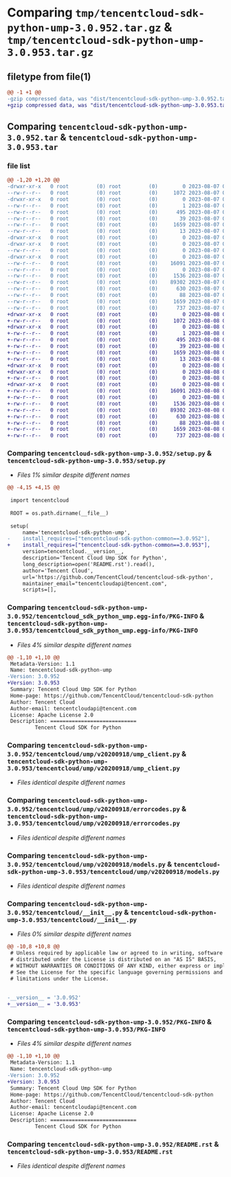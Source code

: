 # Comparing `tmp/tencentcloud-sdk-python-ump-3.0.952.tar.gz` & `tmp/tencentcloud-sdk-python-ump-3.0.953.tar.gz`

## filetype from file(1)

```diff
@@ -1 +1 @@
-gzip compressed data, was "dist/tencentcloud-sdk-python-ump-3.0.952.tar", last modified: Mon Aug  7 09:06:17 2023, max compression
+gzip compressed data, was "dist/tencentcloud-sdk-python-ump-3.0.953.tar", last modified: Tue Aug  8 00:35:47 2023, max compression
```

## Comparing `tencentcloud-sdk-python-ump-3.0.952.tar` & `tencentcloud-sdk-python-ump-3.0.953.tar`

### file list

```diff
@@ -1,20 +1,20 @@
-drwxr-xr-x   0 root         (0) root         (0)        0 2023-08-07 09:06:17.000000 tencentcloud-sdk-python-ump-3.0.952/
--rw-r--r--   0 root         (0) root         (0)     1072 2023-08-07 09:06:17.000000 tencentcloud-sdk-python-ump-3.0.952/setup.py
-drwxr-xr-x   0 root         (0) root         (0)        0 2023-08-07 09:06:17.000000 tencentcloud-sdk-python-ump-3.0.952/tencentcloud_sdk_python_ump.egg-info/
--rw-r--r--   0 root         (0) root         (0)        1 2023-08-07 09:06:17.000000 tencentcloud-sdk-python-ump-3.0.952/tencentcloud_sdk_python_ump.egg-info/dependency_links.txt
--rw-r--r--   0 root         (0) root         (0)      495 2023-08-07 09:06:17.000000 tencentcloud-sdk-python-ump-3.0.952/tencentcloud_sdk_python_ump.egg-info/SOURCES.txt
--rw-r--r--   0 root         (0) root         (0)       39 2023-08-07 09:06:17.000000 tencentcloud-sdk-python-ump-3.0.952/tencentcloud_sdk_python_ump.egg-info/requires.txt
--rw-r--r--   0 root         (0) root         (0)     1659 2023-08-07 09:06:17.000000 tencentcloud-sdk-python-ump-3.0.952/tencentcloud_sdk_python_ump.egg-info/PKG-INFO
--rw-r--r--   0 root         (0) root         (0)       13 2023-08-07 09:06:17.000000 tencentcloud-sdk-python-ump-3.0.952/tencentcloud_sdk_python_ump.egg-info/top_level.txt
-drwxr-xr-x   0 root         (0) root         (0)        0 2023-08-07 09:06:17.000000 tencentcloud-sdk-python-ump-3.0.952/tencentcloud/
-drwxr-xr-x   0 root         (0) root         (0)        0 2023-08-07 09:06:17.000000 tencentcloud-sdk-python-ump-3.0.952/tencentcloud/ump/
--rw-r--r--   0 root         (0) root         (0)        0 2023-08-07 09:06:17.000000 tencentcloud-sdk-python-ump-3.0.952/tencentcloud/ump/__init__.py
-drwxr-xr-x   0 root         (0) root         (0)        0 2023-08-07 09:06:17.000000 tencentcloud-sdk-python-ump-3.0.952/tencentcloud/ump/v20200918/
--rw-r--r--   0 root         (0) root         (0)    16091 2023-08-07 09:06:17.000000 tencentcloud-sdk-python-ump-3.0.952/tencentcloud/ump/v20200918/ump_client.py
--rw-r--r--   0 root         (0) root         (0)        0 2023-08-07 09:06:17.000000 tencentcloud-sdk-python-ump-3.0.952/tencentcloud/ump/v20200918/__init__.py
--rw-r--r--   0 root         (0) root         (0)     1536 2023-08-07 09:06:17.000000 tencentcloud-sdk-python-ump-3.0.952/tencentcloud/ump/v20200918/errorcodes.py
--rw-r--r--   0 root         (0) root         (0)    89302 2023-08-07 09:06:17.000000 tencentcloud-sdk-python-ump-3.0.952/tencentcloud/ump/v20200918/models.py
--rw-r--r--   0 root         (0) root         (0)      630 2023-08-07 09:06:17.000000 tencentcloud-sdk-python-ump-3.0.952/tencentcloud/__init__.py
--rw-r--r--   0 root         (0) root         (0)       88 2023-08-07 09:06:17.000000 tencentcloud-sdk-python-ump-3.0.952/setup.cfg
--rw-r--r--   0 root         (0) root         (0)     1659 2023-08-07 09:06:17.000000 tencentcloud-sdk-python-ump-3.0.952/PKG-INFO
--rw-r--r--   0 root         (0) root         (0)      737 2023-08-07 09:06:17.000000 tencentcloud-sdk-python-ump-3.0.952/README.rst
+drwxr-xr-x   0 root         (0) root         (0)        0 2023-08-08 00:35:47.000000 tencentcloud-sdk-python-ump-3.0.953/
+-rw-r--r--   0 root         (0) root         (0)     1072 2023-08-08 00:35:47.000000 tencentcloud-sdk-python-ump-3.0.953/setup.py
+drwxr-xr-x   0 root         (0) root         (0)        0 2023-08-08 00:35:47.000000 tencentcloud-sdk-python-ump-3.0.953/tencentcloud_sdk_python_ump.egg-info/
+-rw-r--r--   0 root         (0) root         (0)        1 2023-08-08 00:35:47.000000 tencentcloud-sdk-python-ump-3.0.953/tencentcloud_sdk_python_ump.egg-info/dependency_links.txt
+-rw-r--r--   0 root         (0) root         (0)      495 2023-08-08 00:35:47.000000 tencentcloud-sdk-python-ump-3.0.953/tencentcloud_sdk_python_ump.egg-info/SOURCES.txt
+-rw-r--r--   0 root         (0) root         (0)       39 2023-08-08 00:35:47.000000 tencentcloud-sdk-python-ump-3.0.953/tencentcloud_sdk_python_ump.egg-info/requires.txt
+-rw-r--r--   0 root         (0) root         (0)     1659 2023-08-08 00:35:47.000000 tencentcloud-sdk-python-ump-3.0.953/tencentcloud_sdk_python_ump.egg-info/PKG-INFO
+-rw-r--r--   0 root         (0) root         (0)       13 2023-08-08 00:35:47.000000 tencentcloud-sdk-python-ump-3.0.953/tencentcloud_sdk_python_ump.egg-info/top_level.txt
+drwxr-xr-x   0 root         (0) root         (0)        0 2023-08-08 00:35:47.000000 tencentcloud-sdk-python-ump-3.0.953/tencentcloud/
+drwxr-xr-x   0 root         (0) root         (0)        0 2023-08-08 00:35:47.000000 tencentcloud-sdk-python-ump-3.0.953/tencentcloud/ump/
+-rw-r--r--   0 root         (0) root         (0)        0 2023-08-08 00:35:47.000000 tencentcloud-sdk-python-ump-3.0.953/tencentcloud/ump/__init__.py
+drwxr-xr-x   0 root         (0) root         (0)        0 2023-08-08 00:35:47.000000 tencentcloud-sdk-python-ump-3.0.953/tencentcloud/ump/v20200918/
+-rw-r--r--   0 root         (0) root         (0)    16091 2023-08-08 00:35:47.000000 tencentcloud-sdk-python-ump-3.0.953/tencentcloud/ump/v20200918/ump_client.py
+-rw-r--r--   0 root         (0) root         (0)        0 2023-08-08 00:35:47.000000 tencentcloud-sdk-python-ump-3.0.953/tencentcloud/ump/v20200918/__init__.py
+-rw-r--r--   0 root         (0) root         (0)     1536 2023-08-08 00:35:47.000000 tencentcloud-sdk-python-ump-3.0.953/tencentcloud/ump/v20200918/errorcodes.py
+-rw-r--r--   0 root         (0) root         (0)    89302 2023-08-08 00:35:47.000000 tencentcloud-sdk-python-ump-3.0.953/tencentcloud/ump/v20200918/models.py
+-rw-r--r--   0 root         (0) root         (0)      630 2023-08-08 00:35:47.000000 tencentcloud-sdk-python-ump-3.0.953/tencentcloud/__init__.py
+-rw-r--r--   0 root         (0) root         (0)       88 2023-08-08 00:35:47.000000 tencentcloud-sdk-python-ump-3.0.953/setup.cfg
+-rw-r--r--   0 root         (0) root         (0)     1659 2023-08-08 00:35:47.000000 tencentcloud-sdk-python-ump-3.0.953/PKG-INFO
+-rw-r--r--   0 root         (0) root         (0)      737 2023-08-08 00:35:47.000000 tencentcloud-sdk-python-ump-3.0.953/README.rst
```

### Comparing `tencentcloud-sdk-python-ump-3.0.952/setup.py` & `tencentcloud-sdk-python-ump-3.0.953/setup.py`

 * *Files 1% similar despite different names*

```diff
@@ -4,15 +4,15 @@
 
 import tencentcloud
 
 ROOT = os.path.dirname(__file__)
 
 setup(
     name='tencentcloud-sdk-python-ump',
-    install_requires=["tencentcloud-sdk-python-common==3.0.952"],
+    install_requires=["tencentcloud-sdk-python-common==3.0.953"],
     version=tencentcloud.__version__,
     description='Tencent Cloud Ump SDK for Python',
     long_description=open('README.rst').read(),
     author='Tencent Cloud',
     url='https://github.com/TencentCloud/tencentcloud-sdk-python',
     maintainer_email="tencentcloudapi@tencent.com",
     scripts=[],
```

### Comparing `tencentcloud-sdk-python-ump-3.0.952/tencentcloud_sdk_python_ump.egg-info/PKG-INFO` & `tencentcloud-sdk-python-ump-3.0.953/tencentcloud_sdk_python_ump.egg-info/PKG-INFO`

 * *Files 4% similar despite different names*

```diff
@@ -1,10 +1,10 @@
 Metadata-Version: 1.1
 Name: tencentcloud-sdk-python-ump
-Version: 3.0.952
+Version: 3.0.953
 Summary: Tencent Cloud Ump SDK for Python
 Home-page: https://github.com/TencentCloud/tencentcloud-sdk-python
 Author: Tencent Cloud
 Author-email: tencentcloudapi@tencent.com
 License: Apache License 2.0
 Description: ============================
         Tencent Cloud SDK for Python
```

### Comparing `tencentcloud-sdk-python-ump-3.0.952/tencentcloud/ump/v20200918/ump_client.py` & `tencentcloud-sdk-python-ump-3.0.953/tencentcloud/ump/v20200918/ump_client.py`

 * *Files identical despite different names*

### Comparing `tencentcloud-sdk-python-ump-3.0.952/tencentcloud/ump/v20200918/errorcodes.py` & `tencentcloud-sdk-python-ump-3.0.953/tencentcloud/ump/v20200918/errorcodes.py`

 * *Files identical despite different names*

### Comparing `tencentcloud-sdk-python-ump-3.0.952/tencentcloud/ump/v20200918/models.py` & `tencentcloud-sdk-python-ump-3.0.953/tencentcloud/ump/v20200918/models.py`

 * *Files identical despite different names*

### Comparing `tencentcloud-sdk-python-ump-3.0.952/tencentcloud/__init__.py` & `tencentcloud-sdk-python-ump-3.0.953/tencentcloud/__init__.py`

 * *Files 0% similar despite different names*

```diff
@@ -10,8 +10,8 @@
 # Unless required by applicable law or agreed to in writing, software
 # distributed under the License is distributed on an "AS IS" BASIS,
 # WITHOUT WARRANTIES OR CONDITIONS OF ANY KIND, either express or implied.
 # See the License for the specific language governing permissions and
 # limitations under the License.
 
 
-__version__ = '3.0.952'
+__version__ = '3.0.953'
```

### Comparing `tencentcloud-sdk-python-ump-3.0.952/PKG-INFO` & `tencentcloud-sdk-python-ump-3.0.953/PKG-INFO`

 * *Files 4% similar despite different names*

```diff
@@ -1,10 +1,10 @@
 Metadata-Version: 1.1
 Name: tencentcloud-sdk-python-ump
-Version: 3.0.952
+Version: 3.0.953
 Summary: Tencent Cloud Ump SDK for Python
 Home-page: https://github.com/TencentCloud/tencentcloud-sdk-python
 Author: Tencent Cloud
 Author-email: tencentcloudapi@tencent.com
 License: Apache License 2.0
 Description: ============================
         Tencent Cloud SDK for Python
```

### Comparing `tencentcloud-sdk-python-ump-3.0.952/README.rst` & `tencentcloud-sdk-python-ump-3.0.953/README.rst`

 * *Files identical despite different names*

